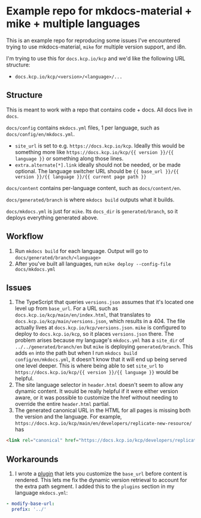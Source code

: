 # Example repo for mkdocs-material + mike + multiple languages

This is an example repo for reproducing some issues I've encountered trying to use mkdocs-material, `mike` for 
multiple version support, and i8n.

I'm trying to use this for `docs.kcp.io/kcp` and we'd like the following URL structure:

- `docs.kcp.io/kcp/<version>/<language>/...`

## Structure

This is meant to work with a repo that contains code + docs. All docs live in `docs`.

`docs/config` contains `mkdocs.yml` files, 1 per language, such as `docs/config/en/mkdocs.yml`.

- `site_url` is set to e.g. `https://docs.kcp.io/kcp`. Ideally this would be something more like
  `https://docs.kcp.io/kcp/{{ version }}/{{ language }}` or something along those lines.
- `extra.alternate[*].link` ideally should not be needed, or be made optional. The language switcher URL should 
   be `{{ base_url }}/{{ version }}/{{ language }}/{{ current page path }}`

`docs/content` contains per-language content, such as `docs/content/en`.

`docs/generated/branch` is where `mkdocs build` outputs what it builds.

`docs/mkdocs.yml` is just for `mike`. Its `docs_dir` is `generated/branch`, so it deploys everything generated above.

## Workflow

1. Run `mkdocs build` for each language. Output will go to `docs/generated/branch/<language>`
2. After you've built all languages, run `mike deploy --config-file docs/mkdocs.yml`

## Issues

1. The TypeScript that queries `versions.json` assumes that it's located one level up from `base_url`. For a 
   URL such as `docs.kcp.io/kcp/main/en/index.html`, that translates to `docs.kcp.io/kcp/main/versions.json`, which 
   results in a 404. The file actually lives at `docs.kcp.io/kcp/versions.json`. `mike` is configured to deploy to 
   `docs.kcp.io/kcp`, so it places `versions.json` there. The problem arises because my language's `mkdocs.yml` has 
   a `site_dir` of `../../generated/branch/en` but `mike` is deploying `generated/branch`. This adds `en` into the path
   but when I run `mkdocs build config/en/mkdocs.yml`, it doesn't know that it will end up being served one level 
   deeper. This is where being able to set `site_url` to `https://docs.kcp.io/kcp/{{ version }}/{{ language }}` 
   would be helpful.
2. The site language selector in `header.html` doesn't seem to allow any dynamic content. It would be really helpful 
   if it were either version aware, or it was possible to customize the href without needing to override the entire 
   `header.html` partial.
3. The generated canonical URL in the HTML for all pages is missing both the version and the language. For example,
   `https://docs.kcp.io/kcp/main/en/developers/replicate-new-resource/` has
```html
<link rel="canonical" href="https://docs.kcp.io/kcp/developers/replicate-new-resource/">
```

## Workarounds
1. I wrote a [plugin](https://github.com/ncdc/mkdocs-modify-base-url) that lets you customize the `base_url` before
   content is rendered. This lets me fix the dynamic version retrieval to account for the extra path segment. I added 
   this to the `plugins` section in my language `mkdocs.yml`:

```yaml
- modify-base-url:
  prefix: '../'
```
